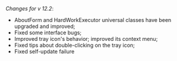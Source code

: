 _Changes for v 12.2_:
- AboutForm and HardWorkExecutor universal classes have been upgraded and improved;
- Fixed some interface bugs;
- Improved tray icon's behavior; improved its context menu;
- Fixed tips about double-clicking on the tray icon;
- Fixed self-update failure
